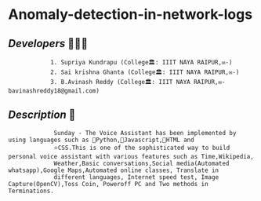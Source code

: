 # Anomaly-detection-in-network-logs

## ***Developers*** 👦👧👦
                1. Supriya Kundrapu (College🏛️: IIIT NAYA RAIPUR,✉️-)
                2. Sai krishna Ghanta (College🏛️: IIIT NAYA RAIPUR,✉️-)
                3. B.Avinash Reddy (College🏛️: IIIT NAYA RAIPUR,✉️- bavinashreddy18@gmail.com)

## ***Description*** 📝
                 Sunday - The Voice Assistant has been implemented by using languages such as 🔺Python,🔹Javascript,📍HTML and 
                 ⭐CSS.This is one of the sophisticated way to build personal voice assistant with various features such as Time,Wikipedia,
                 Weather,Basic conversations,Social media(Automated whatsapp),Google Maps,Automated online classes, Translate in 
                 different languages, Internet speed test, Image Capture(OpenCV),Toss Coin, Poweroff PC and Two methods in Terminations.
